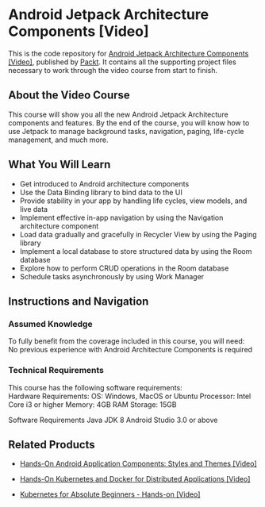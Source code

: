 # Android Jetpack Architecture Components [Video]
This is the code repository for [Android Jetpack Architecture Components [Video]](https://www.packtpub.com/application-development/android-jetpack-architecture-components-video?utm_source=github&utm_medium=repository&utm_campaign=9781789538229), published by [Packt](https://www.packtpub.com/?utm_source=github). It contains all the supporting project files necessary to work through the video course from start to finish.
## About the Video Course
This course will show you all the new Android Jetpack Architecture components and features. By the end of the course, you will know how to use Jetpack to manage background tasks, navigation, paging, life-cycle management, and much more.

<H2>What You Will Learn</H2>
<DIV class=book-info-will-learn-text>
<UL>
<LI>Get introduced to Android architecture components 
<LI>Use the Data Binding library to bind data to the UI 
<LI>Provide stability in your app by handling life cycles, view models, and live data 
<LI>Implement effective in-app navigation by using the Navigation architecture component 
<LI>Load data gradually and gracefully in Recycler View by using the Paging library&nbsp; 
<LI>Implement a local database to store structured data by using the Room database 
<LI>Explore how to perform CRUD operations in the Room database 
<LI>Schedule tasks asynchronously by using Work Manager </LI></UL></DIV>

## Instructions and Navigation
### Assumed Knowledge
To fully benefit from the coverage included in this course, you will need:<br/>
No previous experience with Android Architecture Components is required
### Technical Requirements
This course has the following software requirements:<br/>
Hardware Requirements:
OS: Windows, MacOS or Ubuntu
Processor: Intel Core i3 or higher
Memory: 4GB RAM
Storage: 15GB

Software Requirements
 Java JDK 8
Android Studio 3.0 or above 


## Related Products
* [Hands-On Android Application Components: Styles and Themes [Video]](https://www.packtpub.com/application-development/hands-android-application-components-styles-and-themes-video?utm_source=github&utm_medium=repository&utm_campaign=9781789808711)

* [Hands-On Kubernetes and Docker for Distributed Applications [Video]](https://www.packtpub.com/virtualization-and-cloud/hands-kubernetes-and-docker-distributed-applications-video?utm_source=github&utm_medium=repository&utm_campaign=9781788994033)

* [Kubernetes for Absolute Beginners - Hands-on [Video]](https://www.packtpub.com/application-development/kubernetes-absolute-beginners-hands-video?utm_source=github&utm_medium=repository&utm_campaign=9781838555962)

